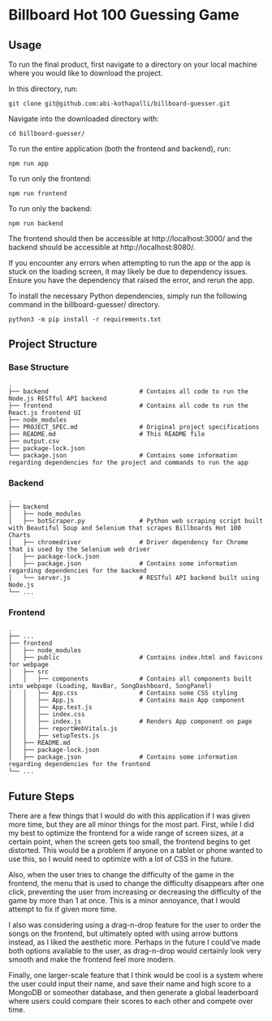 # Billboard Hot 100 Guessing Game

## Usage

To run the final product, first navigate to a directory on your local machine where you would like to download the project.

In this directory, run:

    git clone git@github.com:abi-kothapalli/billboard-guesser.git

Navigate into the downloaded directory with:

    cd billboard-guesser/

To run the entire application (both the frontend and backend), run:

    npm run app

To run only the frontend:

    npm run frontend

To run only the backend:

    npm run backend

The frontend should then be accessible at http://localhost:3000/ and the backend should be accessible at http://localhost:8080/.

If you encounter any errors when attempting to run the app or the app is stuck on the loading screen, it may likely be due to dependency issues. Ensure you have the dependency that raised the error, and rerun the app.

To install the necessary Python dependencies, simply run the following command in the billboard-guesser/ directory.

    python3 -m pip install -r requirements.txt

## Project Structure

### Base Structure

    .
    ├── backend                         # Contains all code to run the Node.js RESTful API backend
    ├── frontend                        # Contains all code to run the React.js frontend UI
    ├── node_modules
    ├── PROJECT_SPEC.md                 # Original project specifications
    ├── README.md                       # This README file
    ├── output.csv
    ├── package-lock.json
    └── package.json                    # Contains some information regarding dependencies for the project and commands to run the app

### Backend

    .
    ├── backend
    │   ├── node_modules
    │   ├── botScraper.py               # Python web scraping script built with Beautiful Soup and Selenium that scrapes Billboards Hot 100 Charts
    │   ├── chromedriver                # Driver dependency for Chrome that is used by the Selenium web driver
    │   ├── package-lock.json
    │   ├── package.json                # Contains some information regarding dependencies for the backend
    │   └── server.js                   # RESTful API backend built using Node.js
    └── ...

### Frontend

    .
    ├── ...
    ├── frontend
    │   ├── node_modules
    │   ├── public                      # Contains index.html and favicons for webpage
    │   ├── src
    │   │   ├── components              # Contains all components built into webpage (Loading, NavBar, SongDashboard, SongPanel)
    │   │   ├── App.css                 # Contains some CSS styling
    │   │   ├── App.js                  # Contains main App component
    │   │   ├── App.test.js
    │   │   ├── index.css
    │   │   ├── index.js                # Renders App component on page
    │   │   ├── reportWebVitals.js
    │   │   ├── setupTests.js
    │   ├── README.md
    │   ├── package-lock.json
    │   ├── package.json                # Contains some information regarding dependencies for the frontend
    └── ...

## Future Steps

There are a few things that I would do with this application if I was given more time, but they are all minor things for the most part. First, while I did my best to optimize the frontend for a wide range of screen sizes, at a certain point, when the screen gets too small, the frontend begins to get distorted. This would be a problem if anyone on a tablet or phone wanted to use this, so I would need to optimize with a lot of CSS in the future.

Also, when the user tries to change the difficulty of the game in the frontend, the menu that is used to change the difficulty disappears after one click, preventing the user from increasing or decreasing the difficulty of the game by more than 1 at once. This is a minor annoyance, that I would attempt to fix if given more time.

I also was considering using a drag-n-drop feature for the user to order the songs on the frontend, but ultimately opted with using arrow buttons instead, as I liked the aesthetic more. Perhaps in the future I could’ve made both options available to the user, as drag-n-drop would certainly look very smooth and make the frontend feel more modern.

Finally, one larger-scale feature that I think would be cool is a system where the user could input their name, and save their name and high score to a MongoDB or someother database, and then generate a global leaderboard where users could compare their scores to each other and compete over time.
